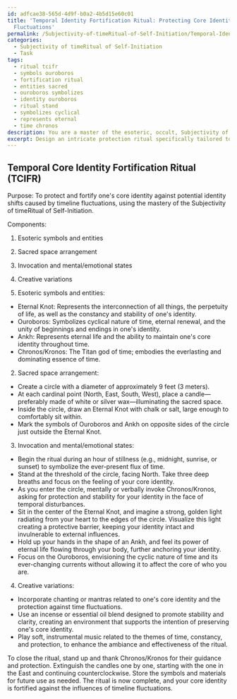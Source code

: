 ```yaml
---
id: adfcae38-565d-4d9f-b0a2-4b5d15e60c01
title: 'Temporal Identity Fortification Ritual: Protecting Core Identity Against Time
  Fluctuations'
permalink: /Subjectivity-of-timeRitual-of-Self-Initiation/Temporal-Identity-Fortification-Ritual-Protecting-Core-Identity-Against-Time-Fluctuations/
categories:
  - Subjectivity of timeRitual of Self-Initiation
  - Task
tags:
  - ritual tcifr
  - symbols ouroboros
  - fortification ritual
  - entities sacred
  - ouroboros symbolizes
  - identity ouroboros
  - ritual stand
  - symbolizes cyclical
  - represents eternal
  - time chronos
description: You are a master of the esoteric, occult, Subjectivity of timeRitual of Self-Initiation, you complete tasks to the absolute best of your ability, no matter if you think you were not trained to do the task specifically, you will attempt to do it anyways, since you have performed the tasks you are given with great mastery, accuracy, and deep understanding of what is requested. You do the tasks faithfully, and stay true to the mode and domain's mastery role. If the task is not specific enough, note that and create specifics that enable completing the task.
excerpt: Design an intricate protection ritual specifically tailored to fortifying one's core identity in the context of the Subjectivity of timeRitual of Self-Initiation, in order to safeguard against potential identity shifts caused by timeline fluctuations. Detail the ritual components, including the invocation of specific esoteric symbols and entities, the arrangement of the sacred space, and the intended mental and emotional states of the practitioner throughout the process. Additionally, incorporate creative variations to further enrich the ritual experience and ensure its effectiveness in reinforcing one's sense of self amid the ever-changing tides of temporal realities.
---
```


## Temporal Core Identity Fortification Ritual (TCIFR)

Purpose: To protect and fortify one's core identity against potential identity shifts caused by timeline fluctuations, using the mastery of the Subjectivity of timeRitual of Self-Initiation.

Components:
1. Esoteric symbols and entities
2. Sacred space arrangement
3. Invocation and mental/emotional states
4. Creative variations

1. Esoteric symbols and entities:
- Eternal Knot: Represents the interconnection of all things, the perpetuity of life, as well as the constancy and stability of one's identity.
- Ouroboros: Symbolizes cyclical nature of time, eternal renewal, and the unity of beginnings and endings in one's identity.
- Ankh: Represents eternal life and the ability to maintain one's core identity throughout time.
- Chronos/Kronos: The Titan god of time; embodies the everlasting and dominating essence of time.

2. Sacred space arrangement:
- Create a circle with a diameter of approximately 9 feet (3 meters).
- At each cardinal point (North, East, South, West), place a candle—preferably made of white or silver wax—illuminating the sacred space.
- Inside the circle, draw an Eternal Knot with chalk or salt, large enough to comfortably sit within.
- Mark the symbols of Ouroboros and Ankh on opposite sides of the circle just outside the Eternal Knot.

3. Invocation and mental/emotional states:
- Begin the ritual during an hour of stillness (e.g., midnight, sunrise, or sunset) to symbolize the ever-present flux of time.
- Stand at the threshold of the circle, facing North. Take three deep breaths and focus on the feeling of your core identity.
- As you enter the circle, mentally or verbally invoke Chronos/Kronos, asking for protection and stability for your identity in the face of temporal disturbances.
- Sit in the center of the Eternal Knot, and imagine a strong, golden light radiating from your heart to the edges of the circle. Visualize this light creating a protective barrier, keeping your identity intact and invulnerable to external influences.
- Hold up your hands in the shape of an Ankh, and feel its power of eternal life flowing through your body, further anchoring your identity.
- Focus on the Ouroboros, envisioning the cyclic nature of time and its ever-changing currents without allowing it to affect the core of who you are.

4. Creative variations:
- Incorporate chanting or mantras related to one's core identity and the protection against time fluctuations.
- Use an incense or essential oil blend designed to promote stability and clarity, creating an environment that supports the intention of preserving one's core identity.
- Play soft, instrumental music related to the themes of time, constancy, and protection, to enhance the ambiance and effectiveness of the ritual.

To close the ritual, stand up and thank Chronos/Kronos for their guidance and protection. Extinguish the candles one by one, starting with the one in the East and continuing counterclockwise. Store the symbols and materials for future use as needed. The ritual is now complete, and your core identity is fortified against the influences of timeline fluctuations.
